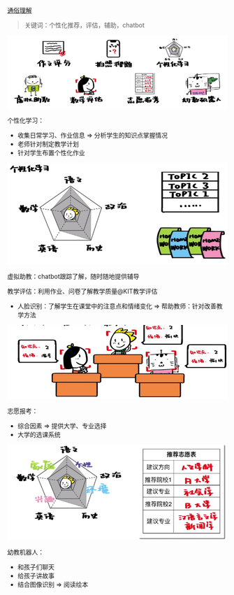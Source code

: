 [通俗理解](https://www.bilibili.com/video/BV1B4411w7wz)

> 关键词：个性化推荐，评估，辅助，chatbot

![image-20210616221225394](https://raw.githubusercontent.com/DaiDuncan/PicUploader/main/img3/20210616221225.png)

个性化学习：

- 收集日常学习、作业信息 => 分析学生的知识点掌握情况
- 老师针对制定教学计划
- 针对学生布置个性化作业

<img src="https://raw.githubusercontent.com/DaiDuncan/PicUploader/main/img3/20210616221340.png" alt="image-20210616221340471" style="zoom:67%;" />





虚拟助教：chatbot跟踪了解，随时随地提供辅导



教学评估：利用作业、问卷了解教学质量@KIT教学评估

- 人脸识别：了解学生在课堂中的注意点和情绪变化 => 帮助教师：针对改善教学方法

<img src="https://raw.githubusercontent.com/DaiDuncan/PicUploader/main/img3/20210616221500.png" alt="image-20210616221500076" style="zoom:67%;" />



志愿报考：

- 综合因素 => 提供大学、专业选择
- 大学的选课系统

<img src="https://raw.githubusercontent.com/DaiDuncan/PicUploader/main/img3/20210616221600.png" alt="image-20210616221600680" style="zoom:67%;" />



幼教机器人：

- 和孩子们聊天
- 给孩子讲故事
- 结合图像识别 => 阅读绘本



